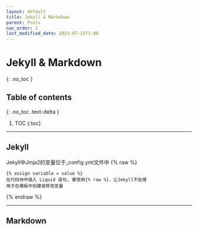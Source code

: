 ```yaml
---
layout: default
title: Jekyll & Markdown
parent: Posts
nav_order: 2
last_modified_date: 2023-07-15T1:00
---
```


# Jekyll & Markdown
{: .no_toc }

## Table of contents
{: .no_toc .text-delta }

1. TOC
{:toc}

---

## Jekyll
Jekyll中Jinja2的变量位于_config.yml文件中
{% raw %}
```
{% assign variable = value %}
在代码块中插入 Liquid 语句, 要使用{% raw %}，让Jekyll不处理
用于在模板中创建或修改变量
```
{% endraw %}

---

## Markdown
